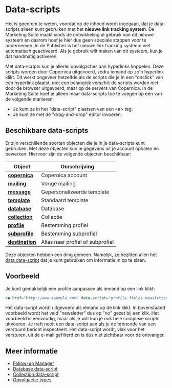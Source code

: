 # Data-scripts

Het is goed om te weten, voordat op de inhoud wordt ingegaan,
dat je data-scripts alleen kunt gebruiken met het **nieuwe 
link tracking system**. De Marketing Suite maakt sinds de 
ontwikkeling al gebruik van dit nieuwe systeem en daarom 
hoef je hier dus geen speciale stappen voor te ondernemen. 
In de Publisher is het nieuwe link tracking systeem niet 
automatisch geactiveerd. Als je gebruik wilt maken van dit 
systeem, kun je dat handmatig activeren.

Met data-scripts kun je allerlei opvolgacties aan hyperlinks 
koppelen. Deze scripts worden door Copernica uitgevoerd, zodra 
iemand op zo'n hyperlink klikt. Dit werkt ongeveer hetzelfde 
als de scripts die je in een "onclick" van een hyperlink 
plaatst, met een belangrijk verschil: de scripts worden niet 
door de browser uitgevoerd, maar op de servers van Copernica. 
In de Marketing Suite hoef je alleen maar data-scripts toe 
te voegen op een van de volgende manieren:

* Je kunt ze in het "data-script" plaatsen van een &lt;a&gt; tag;
* Je kunt ze met de "drag-and-drop" editor invoeren.

## Beschikbare data-scripts

Er zijn verschillende soorten objecten die je in je 
data-scripts kunt gebruiken. Met deze objecten kun 
je gegevens uit je account ophalen en bewerken. 
Hiervoor zijn de volgende objecten beschikbaar:

| Object                                               | Omschrijving                       |
|------------------------------------------------------|------------------------------------|               
| [**copernica**](./followups-scripting-copernica)     | Copernica account                  |
| [**mailing**](./followups-scripting-mailing)         | Vorige mailing                     |
| [**message**](./followups-scripting-message)         | Gepersonalizeerde template         |
| [**template**](./followups-scripting-template)       | Standaard template                 |
| [**database**](./followups-scripting-database)       | Database                           |
| [**collection**](./followups-scripting-collection)   | Collectie                          |
| [**profile**](./followups-scripting-profile)         | Bestemming profiel                 |
| [**subprofile**](./followups-scripting-subprofile)   | Bestemming subprofiel              |
| [**destination**](./followups-scripting-destination) | Alias naar profiel of subprofiel   |        

Deze objecten hebben een ding gemeen. Namelijk, ze bezitten 
allen het [data data-script](./followups-scripting-data) 
dat je kunt gebruiken om informatie in op te slaan. 

## Voorbeeld

Je kunt gemakkelijk een profile aanpassen als iemand op een
link klikt:

```html
<a href="http://www.example.com" data-script="profile.fields.newsletter = 'no';">Klik hier om af te melden</a>
```

Het data-script wordt uitgevoerd als iemand op de link klikt. 
In bovenstaand voorbeeld wordt het veld "newsletter" dus op "no"
gezet bij een klik. Het voorbeeld is eenvoudig, maar als je wilt
kun je ook hele complexe scripts uitvoeren. Je treft nooit een 
data-script aan als je de broncode van een verstuurd bericht 
inspecteert. Het data-script wordt, vlak voor het versturen, uit 
de e-mail gefilterd en is dus niet zichtbaar voor de ontvanger. 

## Meer informatie

* [Follow-up Manager](./followups)
* [Database data-script](./followups-scripting-database)
* [Collection data-script](./followups-scripting-collection)
* [Opvolgactie types](./followups-types)
